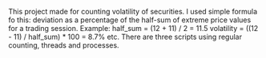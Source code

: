 
This project made for counting volatility of securities.
I used simple formula fo this:
deviation as a percentage of the half-sum of extreme price values for a trading session.
Example:
half_sum = (12 + 11) / 2 = 11.5
volatility = ((12 - 11) / half_sum) * 100 = 8.7%
etc.
There are three scripts using regular counting, threads and processes.